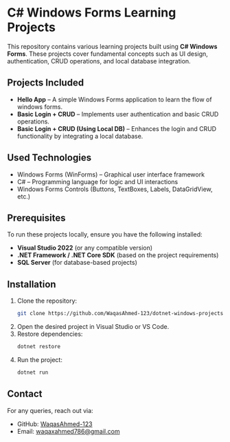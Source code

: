 # C# Windows Forms Learning Projects  

This repository contains various learning projects built using **C# Windows Forms**. These projects cover fundamental concepts such as UI design, authentication, CRUD operations, and local database integration.  


## Projects Included  

- **Hello App** – A simple Windows Forms application to learn the flow of windows forms.  
- **Basic Login + CRUD** – Implements user authentication and basic CRUD operations.  
- **Basic Login + CRUD (Using Local DB)** – Enhances the login and CRUD functionality by integrating a local database.  


## Used Technologies  

- Windows Forms (WinForms) – Graphical user interface framework  
- C# – Programming language for logic and UI interactions  
- Windows Forms Controls (Buttons, TextBoxes, Labels, DataGridView, etc.)  


## Prerequisites  

To run these projects locally, ensure you have the following installed:  

- **Visual Studio 2022** (or any compatible version)  
- **.NET Framework / .NET Core SDK** (based on the project requirements)  
- **SQL Server** (for database-based projects)  


## Installation
1. Clone the repository:
   ```sh
   git clone https://github.com/WaqasAhmed-123/dotnet-windows-projects.git
   ```
2. Open the desired project in Visual Studio or VS Code.
3. Restore dependencies:
   ```sh
   dotnet restore
   ```
4. Run the project:
   ```sh
   dotnet run


## Contact
For any queries, reach out via:
- GitHub: [WaqasAhmed-123](https://github.com/WaqasAhmed-123)
- Email: waqaxahmed786@gmail.com